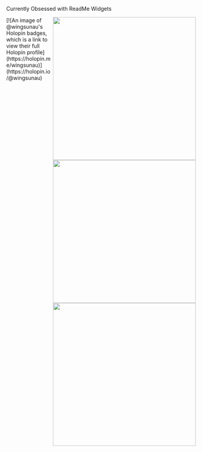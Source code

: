 Currently Obsessed with ReadMe Widgets

<img align='right' src="https://github-3d-contribution-calendar.vercel.app/api?username=WingSunAu" width="380">
[![An image of @wingsunau's Holopin badges, which is a link to view their full Holopin profile](https://holopin.me/wingsunau)](https://holopin.io/@wingsunau)

<img align='right' src="(https://holopin.me/wingsunau)](https://holopin.io/@wingsunau)" width="380">
<img align='right' src="https://github-readme-stats.vercel.app/api?username=WingSunAu&show_icons=true&theme=dark" width="380">
